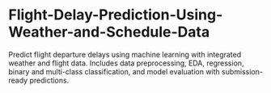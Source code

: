 # Flight-Delay-Prediction-Using-Weather-and-Schedule-Data
Predict flight departure delays using machine learning with integrated weather and flight data. Includes data preprocessing, EDA, regression, binary and multi-class classification, and model evaluation with submission-ready predictions.
